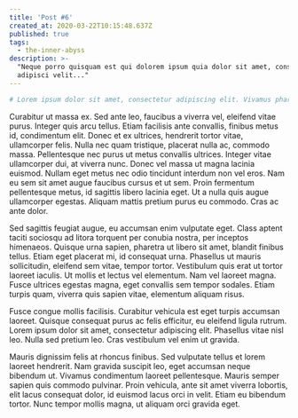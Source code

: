 ```yaml
---
title: 'Post #6'
created_at: 2020-03-22T10:15:48.637Z
published: true
tags:
  - the-inner-abyss
description: >-
  "Neque porro quisquam est qui dolorem ipsum quia dolor sit amet, consectetur,
  adipisci velit..."
---
```



```bash
# Lorem ipsum dolor sit amet, consectetur adipiscing elit. Vivamus pharetra pulvinar ante, et finibus dui facilisis ornare. Aliquam erat volutpat. Maecenas iaculis molestie auctor. Sed et leo nec ante vehicula euismod non sit amet dolor. In interdum laoreet metus, vel tempor dolor luctus eget. Curabitur ipsum orci, bibendum nec faucibus sit amet, viverra ut ante. Nullam nec ultricies est. Nulla accumsan, mauris et tincidunt placerat, ipsum felis viverra orci, et scelerisque erat mi vel neque. Quisque pretium leo sit amet dignissim commodo. Cras pulvinar vitae ligula at malesuada.
```

Curabitur ut massa ex. Sed ante leo, faucibus a viverra vel, eleifend vitae purus. Integer quis arcu tellus. Etiam facilisis ante convallis, finibus metus id, condimentum elit. Donec et ex ultrices, hendrerit tortor vitae, ullamcorper felis. Nulla nec quam tristique, placerat nulla ac, commodo massa. Pellentesque nec purus ut metus convallis ultrices. Integer vitae ullamcorper dui, at viverra nunc. Donec vel massa ut magna lacinia euismod. Nullam eget metus nec odio tincidunt interdum non vel eros. Nam eu sem sit amet augue faucibus cursus et ut sem. Proin fermentum pellentesque metus, id sagittis libero lacinia eget. Ut a nulla quis augue ullamcorper egestas. Aliquam mattis pretium purus eu commodo. Cras ac ante dolor.

Sed sagittis feugiat augue, eu accumsan enim vulputate eget. Class aptent taciti sociosqu ad litora torquent per conubia nostra, per inceptos himenaeos. Quisque urna sapien, pharetra ut libero sit amet, blandit finibus tellus. Etiam eget placerat mi, id consequat urna. Phasellus ut mauris sollicitudin, eleifend sem vitae, tempor tortor. Vestibulum quis erat ut tortor laoreet iaculis. Ut mollis et lectus vel elementum. Nam vel laoreet magna. Fusce ultrices egestas magna, eget convallis sem tempor sodales. Etiam turpis quam, viverra quis sapien vitae, elementum aliquam risus.

Fusce congue mollis facilisis. Curabitur vehicula est eget turpis accumsan laoreet. Quisque consequat purus ac felis efficitur, eu eleifend ligula rutrum. Lorem ipsum dolor sit amet, consectetur adipiscing elit. Phasellus vitae nisl leo. Nulla sed pretium leo. Cras vestibulum vel enim ut gravida.

Mauris dignissim felis at rhoncus finibus. Sed vulputate tellus et lorem laoreet hendrerit. Nam gravida suscipit leo, eget accumsan neque bibendum ut. Vivamus condimentum laoreet pellentesque. Mauris semper sapien quis commodo pulvinar. Proin vehicula, ante sit amet viverra lobortis, elit lacus consequat dolor, id euismod lacus orci in velit. Etiam eu bibendum tortor. Nunc tempor mollis magna, ut aliquam orci gravida eget. 
